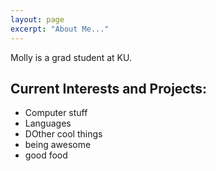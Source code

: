 ```yaml
---
layout: page
excerpt: "About Me..."
---
```


Molly is a grad student at KU.

## Current Interests and Projects:

- Computer stuff
- Languages
- DOther cool things
- being awesome
- good food
